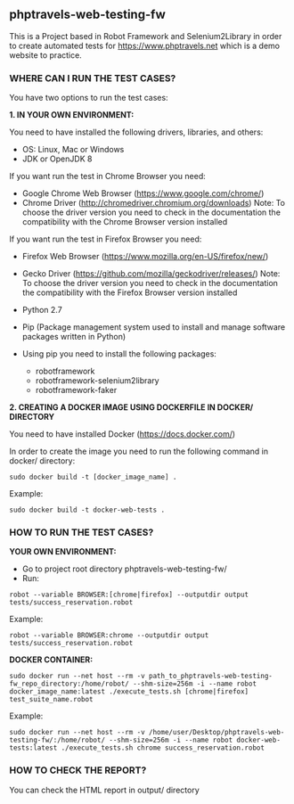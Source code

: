 ## phptravels-web-testing-fw

This is a Project based in Robot Framework and Selenium2Library in order to create automated tests for https://www.phptravels.net which is a demo website to practice.

### WHERE CAN I RUN THE TEST CASES?

You have two options to run the test cases:

**1. IN YOUR OWN ENVIRONMENT:**

You need to have installed the following drivers, libraries, and others:
- OS: Linux, Mac or Windows
- JDK or OpenJDK 8

If you want run the test in Chrome Browser you need:
- Google Chrome Web Browser (https://www.google.com/chrome/)
- Chrome Driver (http://chromedriver.chromium.org/downloads)
Note: To choose the driver version you need to check in the documentation the compatibility with the Chrome Browser version installed

If you want run the test in Firefox Browser you need:
- Firefox Web Browser (https://www.mozilla.org/en-US/firefox/new/)
- Gecko Driver (https://github.com/mozilla/geckodriver/releases/)
Note: To choose the driver version you need to check in the documentation the compatibility with the Firefox Browser version installed

- Python 2.7
- Pip (Package management system used to install and manage software packages written in Python)
- Using pip you need to install the following packages:
  * robotframework
  * robotframework-selenium2library
  * robotframework-faker

**2. CREATING A DOCKER IMAGE USING DOCKERFILE IN DOCKER/ DIRECTORY**

You need to have installed Docker (https://docs.docker.com/)

In order to create the image you need to run the following command in docker/ directory:

```
sudo docker build -t [docker_image_name] .
```

Example: 
```
sudo docker build -t docker-web-tests .
```

### HOW TO RUN THE TEST CASES?

**YOUR OWN ENVIRONMENT:**

- Go to project root directory phptravels-web-testing-fw/
- Run:
```
robot --variable BROWSER:[chrome|firefox] --outputdir output tests/success_reservation.robot
```
Example:
```
robot --variable BROWSER:chrome --outputdir output tests/success_reservation.robot
```
**DOCKER CONTAINER:**
```
sudo docker run --net host --rm -v path_to_phptravels-web-testing-fw_repo_directory:/home/robot/ --shm-size=256m -i --name robot docker_image_name:latest ./execute_tests.sh [chrome|firefox] test_suite_name.robot
```
Example:
```
sudo docker run --net host --rm -v /home/user/Desktop/phptravels-web-testing-fw/:/home/robot/ --shm-size=256m -i --name robot docker-web-tests:latest ./execute_tests.sh chrome success_reservation.robot
```
### HOW TO CHECK THE REPORT?
You can check the HTML report in output/ directory
